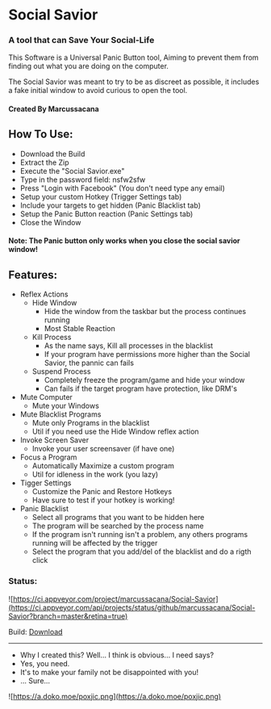 # Social Savior
### A tool that can Save Your Social-Life

This Software is a Universal Panic Button tool, Aiming to prevent them from finding out what you are doing on the computer.

The Social Savior was meant to try to be as discreet as possible, it includes a fake initial window to avoid curious to open the tool.

#### Created By Marcussacana


## How To Use:
- Download the Build
- Extract the Zip
- Execute the "Social Savior.exe"
- Type in the password field: nsfw2sfw
- Press "Login with Facebook" (You don't need type any email)
- Setup your custom Hotkey (Trigger Settings tab)
- Include your targets to get hidden (Panic Blacklist tab)
- Setup the Panic Button reaction (Panic Settings tab)
- Close the Window
#### Note: The Panic button only works when you close the social savior window!

## Features:
- Reflex Actions
	- Hide Window
		- Hide the window from the taskbar but the process continues running
		- Most Stable Reaction
	- Kill Process
		- As the name says, Kill all processes in the blacklist
		- If your program have permissions more higher than the Social Savior, the pannic can fails
	- Suspend Process
		- Completely freeze the program/game and hide your window
		- Can fails if the target program have protection, like DRM's
- Mute Computer
	- Mute your Windows
- Mute Blacklist Programs
	- Mute only Programs in the blacklist
	- Util if you need use the Hide Window reflex action
- Invoke Screen Saver
	- Invoke your user screensaver (if have one)
- Focus a Program
	- Automatically Maximize a custom program
	- Util for idleness in the work (you lazy)
- Tigger Settings
	- Customize the Panic and Restore Hotkeys
	- Have sure to test if your hotkey is working!
- Panic Blacklist
	- Select all programs that you want to be hidden here
	- The program will be searched by the process name
	- If the program isn't running isn't a problem,  any others programs running will be affected by the trigger
	- Select the program that you add/del of the blacklist and do a rigth click

### Status:
![https://ci.appveyor.com/project/marcussacana/Social-Savior](https://ci.appveyor.com/api/projects/status/github/marcussacana/Social-Savior?branch=master&retina=true)


Build: [Download](https://ci.appveyor.com/api/projects/marcussacana/social-savior/artifacts/Social%20Savior/bin/Social%20Savior.zip)

-----------
- Why I created this? Well... I think is obvious... I need says?
- Yes, you need.
- It's to make your family not be disappointed with you!
- ... Sure...

![https://a.doko.moe/poxjic.png](https://a.doko.moe/poxjic.png)
